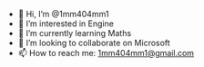 - 👋 Hi, I’m @1mm404mm1
- 👀 I’m interested in Engine
- 🌱 I’m currently learning Maths
- 💞️ I’m looking to collaborate on Microsoft
- 📫 How to reach me: 1mm404mm1@gmail.com

<!---
1mm404mm1/1mm404mm1 is a ✨ special ✨ repository because its `README.md` (this file) appears on your GitHub profile.
You can click the Preview link to take a look at your changes.
--->
